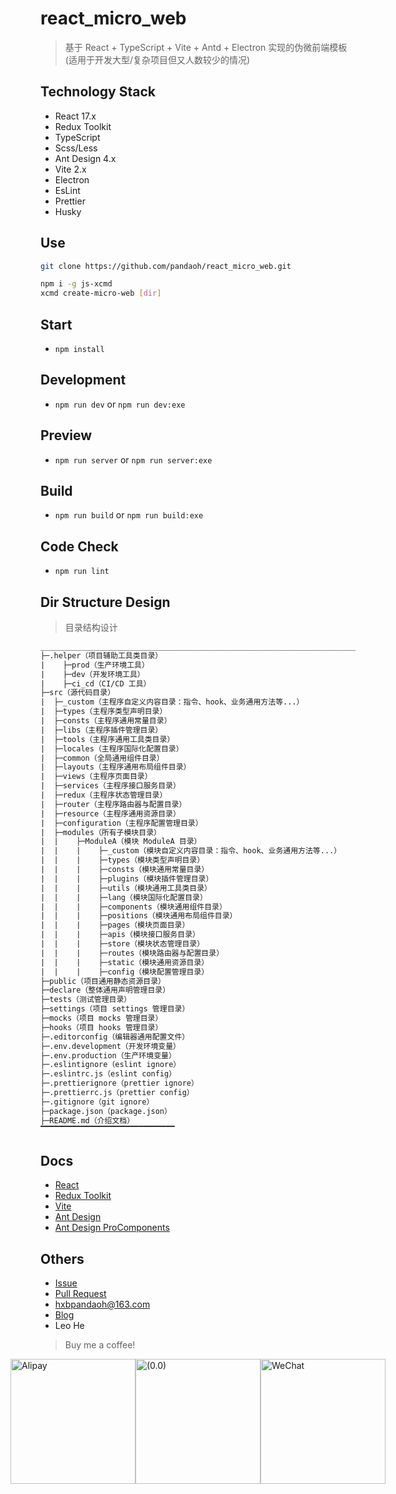 # react_micro_web

> 基于 React + TypeScript + Vite + Antd + Electron 实现的伪微前端模板(适用于开发大型/复杂项目但又人数较少的情况)

## Technology Stack

* React 17.x
* Redux Toolkit
* TypeScript
* Scss/Less
* Ant Design 4.x
* Vite 2.x
* Electron
* EsLint
* Prettier
* Husky

## Use

```bash
git clone https://github.com/pandaoh/react_micro_web.git

npm i -g js-xcmd
xcmd create-micro-web [dir]
```

## Start

* `npm install`

## Development

* `npm run dev` or `npm run dev:exe`

## Preview

* `npm run server` or `npm run server:exe`

## Build

* `npm run build` or `npm run build:exe`

## Code Check

* `npm run lint`

## Dir Structure Design

> 目录结构设计

```txt
________________________________________________________________________________
├─.helper（项目辅助工具类目录）
|    ├─prod（生产环境工具）
|    ├─dev（开发环境工具）
|    ├─ci_cd（CI/CD 工具）
├─src（源代码目录）
|  ├─_custom（主程序自定义内容目录：指令、hook、业务通用方法等...）
|  ├─types（主程序类型声明目录）
|  ├─consts（主程序通用常量目录）
|  ├─libs（主程序插件管理目录）
|  ├─tools（主程序通用工具类目录）
|  ├─locales（主程序国际化配置目录）
|  ├─common（全局通用组件目录）
|  ├─layouts（主程序通用布局组件目录）
|  ├─views（主程序页面目录）
|  ├─services（主程序接口服务目录）
|  ├─redux（主程序状态管理目录）
|  ├─router（主程序路由器与配置目录）
|  ├─resource（主程序通用资源目录）
|  ├─configuration（主程序配置管理目录）
|  ├─modules（所有子模块目录）
|  |    ├─ModuleA（模块 ModuleA 目录）
|  |    |    ├─_custom（模块自定义内容目录：指令、hook、业务通用方法等...）
|  |    |    ├─types（模块类型声明目录）
|  |    |    ├─consts（模块通用常量目录）
|  |    |    ├─plugins（模块插件管理目录）
|  |    |    ├─utils（模块通用工具类目录）
|  |    |    ├─lang（模块国际化配置目录）
|  |    |    ├─components（模块通用组件目录）
|  |    |    ├─positions（模块通用布局组件目录）
|  |    |    ├─pages（模块页面目录）
|  |    |    ├─apis（模块接口服务目录）
|  |    |    ├─store（模块状态管理目录）
|  |    |    ├─routes（模块路由器与配置目录）
|  |    |    ├─static（模块通用资源目录）
|  |    |    ├─config（模块配置管理目录）
├─public（项目通用静态资源目录）
├─declare（整体通用声明管理目录）
├─tests（测试管理目录）
├─settings（项目 settings 管理目录）
├─mocks（项目 mocks 管理目录）
├─hooks（项目 hooks 管理目录）
├─.editorconfig（编辑器通用配置文件）
├─.env.development（开发环境变量）
├─.env.production（生产环境变量）
├─.eslintignore（eslint ignore）
├─.eslintrc.js（eslint config）
├─.prettierignore（prettier ignore）
├─.prettierrc.js（prettier config）
├─.gitignore（git ignore）
├─package.json（package.json）
├─README.md（介绍文档）
▔▔▔▔▔▔▔▔▔▔▔▔▔▔▔▔▔▔▔▔▔▔▔▔▔▔▔▔▔▔
```

## Docs

* [React](https://reactjs.bootcss.com/)
* [Redux Toolkit](http://cn.redux.js.org/redux-toolkit/overview/)
* [Vite](https://cn.vitejs.dev/guide/)
* [Ant Design](https://ant.design/components/overview-cn/)
* [Ant Design ProComponents](https://procomponents.ant.design/components/)

## Others

* [Issue](https://github.com/pandaoh/react_micro_web/issues)
* [Pull Request](https://github.com/pandaoh/react_micro_web/pulls)
* [hxbpandaoh@163.com](mailto:hxbpandaoh@163.com)
* [Blog](http://a.biugle.cn)
* Leo He

> Buy me a coffee!

<div style="display:flex;justify-content:center;align-items:center;">
  <img src="https://a.biugle.cn/images/alipay.png" style="width:200px;" alt="Alipay" title="Alipay" />
  <img src="https://a.biugle.cn/images/liuyan.gif" style="width:200px;" alt="(0.0)" title="(0.0)" />
  <img src="https://a.biugle.cn/images/wechatpay.png" style="width:200px;" alt="WeChat" title="WeChat" />
</div>
